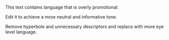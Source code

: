 This text contains language that is overly promotional.

Edit it to achieve a mroe neutral and informative tone. 

Remove hyperbole and unnecessary descriptors and replace with more eye level language.